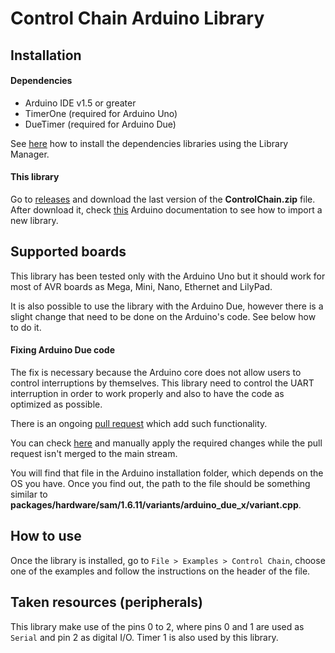 # Control Chain Arduino Library

## Installation

#### Dependencies

* Arduino IDE v1.5 or greater
* TimerOne (required for Arduino Uno)
* DueTimer (required for Arduino Due)

See [here](https://www.arduino.cc/en/guide/libraries#toc3) how to install the dependencies
libraries using the Library Manager.

#### This library

Go to [releases](https://github.com/moddevices/cc-arduino-lib/releases) and download
the last version of the **ControlChain.zip** file.
After download it, check [this](https://www.arduino.cc/en/guide/libraries#toc4)
Arduino documentation to see how to import a new library.

## Supported boards

This library has been tested only with the Arduino Uno but it should work for most of AVR
boards as Mega, Mini, Nano, Ethernet and LilyPad.

It is also possible to use the library with the Arduino Due, however there is a slight change
that need to be done on the Arduino's code. See below how to do it.

#### Fixing Arduino Due code

The fix is necessary because the Arduino core does not allow users to control interruptions by
themselves. This library need to control the UART interruption in order to work properly and also
to have the code as optimized as possible.

There is an ongoing [pull request](https://github.com/arduino/ArduinoCore-sam/pull/1) which add
such functionality.

You can check [here](https://github.com/arduino/ArduinoCore-sam/pull/1/files)
and manually apply the required changes while the pull request isn't merged to the main stream.

You will find that file in the Arduino installation folder, which depends on the OS you have. Once
you find out, the path to the file should be something similar to
**packages/hardware/sam/1.6.11/variants/arduino_due_x/variant.cpp**.

## How to use

Once the library is installed, go to `File > Examples > Control Chain`, choose one
of the examples and follow the instructions on the header of the file.

## Taken resources (peripherals)

This library make use of the pins 0 to 2, where pins 0 and 1 are used as `Serial` and
pin 2 as digital I/O. Timer 1 is also used by this library.
